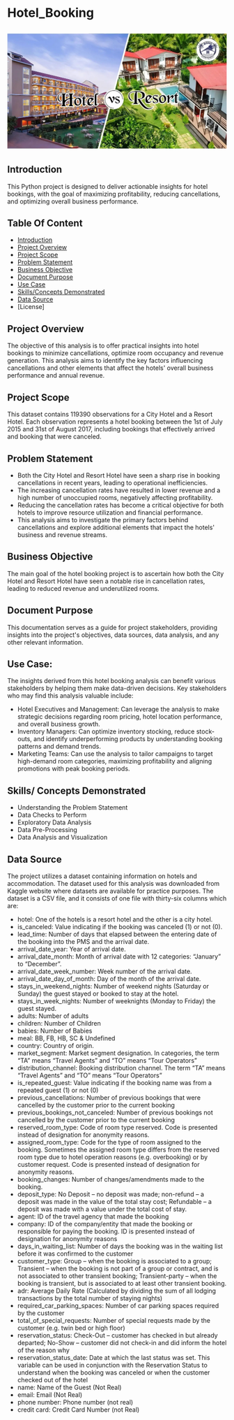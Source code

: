 # Hotel_Booking
![](ResortVSHotel.jpeg)
---
## Introduction
This Python project is designed to deliver actionable insights for hotel bookings, with the goal of maximizing profitability, reducing cancellations, and optimizing overall business performance.
## Table Of Content
- [Introduction](https://github.com/teejay-tems/Hotel_Booking#Introduction)
- [Project Overview](https://github.com/teejay-tems/Hotel_Booking#project-overview)
- [Project Scope](https://github.com/teejay-tems/Hotel_Booking#project-scope)
- [Problem Statement](https://github.com/teejay-tems/Hotel_Booking#problem-statement)
- [Business Objective](https://github.com/teejay-tems/Hotel_Booking#business-objective)
- [Document Purpose](https://github.com/teejay-tems/Hotel_Booking#document-purpose)
- [Use Case](https://github.com/teejay-tems/Hotel_Booking#use-case)
- [Skills/Concepts Demonstrated](https://github.com/teejay-tems/Hotel_Booking#skills-concepts-demonstrated)
- [Data Source](https://github.com/teejay-tems/Hotel_Booking#data-source)
- [License]

## Project Overview
The objective of this analysis is to offer practical insights into hotel bookings to minimize cancellations, optimize room occupancy and revenue generation. 
This analysis aims to identify the key factors influencing cancellations and other elements that affect the hotels' overall business performance and annual revenue.

## Project Scope
This dataset contains 119390 observations for a City Hotel and a Resort Hotel. Each observation represents a hotel booking between the 1st of July 2015 and 31st of August 2017, including bookings that effectively arrived and booking that were canceled.

## Problem Statement
- Both the City Hotel and Resort Hotel have seen a sharp rise in booking cancellations in recent years, leading to operational inefficiencies.
- The increasing cancellation rates have resulted in lower revenue and a high number of unoccupied rooms, negatively affecting profitability.
- Reducing the cancellation rates has become a critical objective for both hotels to improve resource utilization and financial performance.
- This analysis aims to investigate the primary factors behind cancellations and explore additional elements that impact the hotels' business and revenue streams.

## Business Objective
The main goal of the hotel booking project is to ascertain how both the City Hotel and Resort Hotel have seen a notable rise in cancellation rates, leading to reduced revenue and underutilized rooms. 

## Document Purpose
This documentation serves as a guide for project stakeholders, providing insights into the project's objectives, data sources, data analysis, and any other relevant information.

## Use Case:
The insights derived from this hotel booking analysis can benefit various stakeholders by helping them make data-driven decisions. Key stakeholders who may find this analysis valuable include:
- Hotel Executives and Management: Can leverage the analysis to make strategic decisions regarding room pricing, hotel location performance, and overall business growth.
- Inventory Managers: Can optimize inventory stocking, reduce stock-outs, and identify underperforming products by understanding booking patterns and demand trends.
- Marketing Teams: Can use the analysis to tailor campaigns to target high-demand room categories, maximizing profitability and aligning promotions with peak booking periods. 

## Skills/ Concepts Demonstrated

- Understanding the Problem Statement
- Data Checks to Perform
- Exploratory Data Analysis
- Data Pre-Processing
- Data Analysis and Visualization

## Data Source
The project utilizes a dataset containing information on hotels and accommodation. The dataset used for this analysis was downloaded from Kaggle website where datasets are available for practice purposes. The dataset is a CSV file, and it consists of one file with thirty-six columns which are: 

- hotel: One of the hotels is a resort hotel and the other is a city hotel.
- is_canceled: Value indicating if the booking was canceled (1) or not (0).
- lead_time: Number of days that elapsed between the entering date of the booking into the PMS and the arrival date.
- arrival_date_year: Year of arrival date.
- arrival_date_month: Month of arrival date with 12 categories: “January” to “December”.
- arrival_date_week_number: Week number of the arrival date.
- arrival_date_day_of_month: Day of the month of the arrival date.
- stays_in_weekend_nights: Number of weekend nights (Saturday or Sunday) the guest stayed or booked to stay at the hotel.
- stays_in_week_nights: Number of weeknights (Monday to Friday) the guest stayed.
- adults: Number of adults
- children: Number of Children
- babies: Number of Babies
- meal: BB, FB, HB, SC & Undefined
- country: Country of origin.
- market_segment: Market segment designation. In categories, the term “TA” means “Travel Agents” and “TO” means “Tour Operators”
- distribution_channel: Booking distribution channel. The term “TA” means “Travel Agents” and “TO” means “Tour Operators”
- is_repeated_guest: Value indicating if the booking name was from a repeated guest (1) or not (0)
- previous_cancellations: Number of previous bookings that were cancelled by the customer prior to the current booking
- previous_bookings_not_canceled: Number of previous bookings not cancelled by the customer prior to the current booking
- reserved_room_type: Code of room type reserved. Code is presented instead of designation for anonymity reasons.
- assigned_room_type: Code for the type of room assigned to the booking. Sometimes the assigned room type differs from the reserved room type due to hotel operation reasons (e.g. overbooking) or by customer request. Code is presented instead of designation for anonymity 
   reasons.
- booking_changes: Number of changes/amendments made to the booking.
- deposit_type: No Deposit – no deposit was made; non-refund – a deposit was made in the value of the total stay cost; Refundable – a deposit was made with a value under the total cost of stay.
- agent: ID of the travel agency that made the booking
- company: ID of the company/entity that made the booking or responsible for paying the booking. ID is presented instead of designation for anonymity reasons
- days_in_waiting_list: Number of days the booking was in the waiting list before it was confirmed to the customer
- customer_type: Group – when the booking is associated to a group; Transient – when the booking is not part of a group or contract, and is not associated to other transient booking; Transient-party – when the booking is transient, but is associated to at least other 
  transient booking.
- adr: Average Daily Rate (Calculated by dividing the sum of all lodging transactions by the total number of staying nights)
- required_car_parking_spaces: Number of car parking spaces required by the customer
- total_of_special_requests: Number of special requests made by the customer (e.g. twin bed or high floor)
- reservation_status: Check-Out – customer has checked in but already departed; No-Show – customer did not check-in and did inform the hotel of the reason why
- reservation_status_date: Date at which the last status was set. This variable can be used in conjunction with the Reservation Status to understand when the booking was canceled or when the customer checked out of the hotel
- name: Name of the Guest (Not Real)
- email: Email (Not Real)
- phone number: Phone number (not real)
- credit card: Credit Card Number (not Real)
